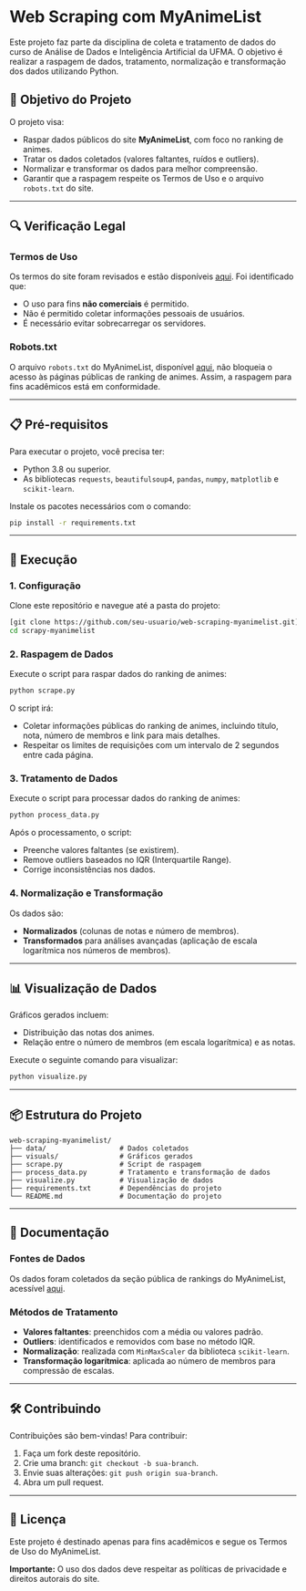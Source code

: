 
# Web Scraping com MyAnimeList

Este projeto faz parte da disciplina de coleta e tratamento de dados do curso de Análise de Dados e Inteligência Artificial da UFMA. O objetivo é realizar a raspagem de dados, tratamento, normalização e transformação dos dados utilizando Python.

## 🚀 Objetivo do Projeto

O projeto visa:
- Raspar dados públicos do site **MyAnimeList**, com foco no ranking de animes.
- Tratar os dados coletados (valores faltantes, ruídos e outliers).
- Normalizar e transformar os dados para melhor compreensão.
- Garantir que a raspagem respeite os Termos de Uso e o arquivo `robots.txt` do site.

---

## 🔍 Verificação Legal

### Termos de Uso
Os termos do site foram revisados e estão disponíveis [aqui](https://myanimelist.net/about/terms_of_use). Foi identificado que:
- O uso para fins **não comerciais** é permitido.
- Não é permitido coletar informações pessoais de usuários.
- É necessário evitar sobrecarregar os servidores.

### Robots.txt
O arquivo `robots.txt` do MyAnimeList, disponível [aqui](https://myanimelist.net/robots.txt), não bloqueia o acesso às páginas públicas de ranking de animes. Assim, a raspagem para fins acadêmicos está em conformidade.

---

## 📋 Pré-requisitos

Para executar o projeto, você precisa ter:
- Python 3.8 ou superior.
- As bibliotecas `requests`, `beautifulsoup4`, `pandas`, `numpy`, `matplotlib` e `scikit-learn`.

Instale os pacotes necessários com o comando:

```bash
pip install -r requirements.txt
```

---

## 🔧 Execução

### 1. Configuração
Clone este repositório e navegue até a pasta do projeto:

```bash
[git clone https://github.com/seu-usuario/web-scraping-myanimelist.git](https://github.com/hedleydarsh/scrapy-myanimelist.git)
cd scrapy-myanimelist
```

### 2. Raspagem de Dados
Execute o script para raspar dados do ranking de animes:

```bash
python scrape.py
```

O script irá:
- Coletar informações públicas do ranking de animes, incluindo título, nota, número de membros e link para mais detalhes.
- Respeitar os limites de requisições com um intervalo de 2 segundos entre cada página.

### 3. Tratamento de Dados
Execute o script para processar dados do ranking de animes:

```bash
python process_data.py
```

Após o processamento, o script:
- Preenche valores faltantes (se existirem).
- Remove outliers baseados no IQR (Interquartile Range).
- Corrige inconsistências nos dados.

### 4. Normalização e Transformação
Os dados são:
- **Normalizados** (colunas de notas e número de membros).
- **Transformados** para análises avançadas (aplicação de escala logarítmica nos números de membros).

---

## 📊 Visualização de Dados

Gráficos gerados incluem:
- Distribuição das notas dos animes.
- Relação entre o número de membros (em escala logarítmica) e as notas.

Execute o seguinte comando para visualizar:

```bash
python visualize.py
```

---

## 📦 Estrutura do Projeto

```
web-scraping-myanimelist/
├── data/                  # Dados coletados
├── visuals/               # Gráficos gerados
├── scrape.py              # Script de raspagem
├── process_data.py        # Tratamento e transformação de dados
├── visualize.py           # Visualização de dados
├── requirements.txt       # Dependências do projeto
└── README.md              # Documentação do projeto
```

---

## 📖 Documentação

### Fontes de Dados
Os dados foram coletados da seção pública de rankings do MyAnimeList, acessível [aqui](https://myanimelist.net/topanime.php).

### Métodos de Tratamento
- **Valores faltantes**: preenchidos com a média ou valores padrão.
- **Outliers**: identificados e removidos com base no método IQR.
- **Normalização**: realizada com `MinMaxScaler` da biblioteca `scikit-learn`.
- **Transformação logarítmica**: aplicada ao número de membros para compressão de escalas.

---

## 🛠️ Contribuindo

Contribuições são bem-vindas! Para contribuir:
1. Faça um fork deste repositório.
2. Crie uma branch: `git checkout -b sua-branch`.
3. Envie suas alterações: `git push origin sua-branch`.
4. Abra um pull request.

---

## 📝 Licença

Este projeto é destinado apenas para fins acadêmicos e segue os Termos de Uso do MyAnimeList.

**Importante:** O uso dos dados deve respeitar as políticas de privacidade e direitos autorais do site.
